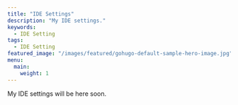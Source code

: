 ```yaml
---
title: "IDE Settings"
description: "My IDE settings."
keywords:
  - IDE Setting
tags:
  - IDE Setting
featured_image: "/images/featured/gohugo-default-sample-hero-image.jpg"
menu:
  main:
    weight: 1
---
```


My IDE settings will be here soon.